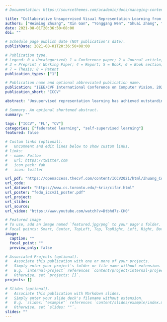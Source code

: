 ```yaml
---
# Documentation: https://sourcethemes.com/academic/docs/managing-content/

title: "Collaborative Unsupervised Visual Representation Learning from Decentralized Data"
authors: ["Weiming Zhuang", "Xin Gan", "Yonggang Wen", "Shuai Zhang", "Shuai Yi"]
date: 2021-08-01T20:36:50+08:00
doi: ""

# Schedule page publish date (NOT publication's date).
publishDate: 2021-08-01T20:36:50+08:00

# Publication type.
# Legend: 0 = Uncategorized; 1 = Conference paper; 2 = Journal article;
# 3 = Preprint / Working Paper; 4 = Report; 5 = Book; 6 = Book section;
# 7 = Thesis; 8 = Patent
publication_types: ["1"]

# Publication name and optional abbreviated publication name.
publication: "IEEE/CVF International Conference on Computer Vision, 2021 (ICCV)"
publication_short: "ICCV"

abstract: "Unsupervised representation learning has achieved outstanding performances using centralized data available on the Internet. However, the increasing awareness of privacy protection limits sharing of decentralized unlabeled image data that grows explosively in multiple parties (e.g., mobile phones and cameras). As such, a natural problem is how to leverage these data to learn visual representations for downstream tasks while preserving data privacy. To address this problem, we propose a novel federated unsupervised learning framework, FedU. In this framework, each party trains models from unlabeled data independently using contrastive learning with an online network and a target network. Then, a central server aggregates trained models and updates clients' models with the aggregated model. It preserves data privacy as each party only has access to its raw data. Decentralized data among multiple parties are normally non-independent and identically distributed (non-IID), leading to performance degradation. To tackle this challenge, we propose two simple but effective methods: 1) We design the communication protocol to upload only the encoders of online networks for server aggregation and update them with the aggregated encoder; 2) We introduce a new module to dynamically decide how to update predictors based on the divergence caused by non-IID. The predictor is the other component of the online network. Extensive experiments and ablations demonstrate the effectiveness and significance of FedU. It outperforms training with only one party by over 5% and other methods by over 14% in linear and semi-supervised evaluation on non-IID data."

# Summary. An optional shortened abstract.
summary: ""

tags: ["ICCV", "FL", "CV"]
categories: ["federated learning", "self-supervised learning"]
featured: false

# Custom links (optional).
#   Uncomment and edit lines below to show custom links.
# links:
# - name: Follow
#   url: https://twitter.com
#   icon_pack: fab
#   icon: twitter

url_pdf: "https://openaccess.thecvf.com/content/ICCV2021/html/Zhuang_Collaborative_Unsupervised_Visual_Representation_Learning_From_Decentralized_Data_ICCV_2021_paper.html"
url_code:
url_dataset: "https://www.cs.toronto.edu/~kriz/cifar.html"
url_poster: "fedu_iccv21_poster.pdf"
url_project:
url_slides:
url_source:
url_video: "https://www.youtube.com/watch?v=Dtbhd7z-CH0"

# Featured image
# To use, add an image named `featured.jpg/png` to your page's folder. 
# Focal points: Smart, Center, TopLeft, Top, TopRight, Left, Right, BottomLeft, Bottom, BottomRight.
image:
  caption: ""
  focal_point: ""
  preview_only: false

# Associated Projects (optional).
#   Associate this publication with one or more of your projects.
#   Simply enter your project's folder or file name without extension.
#   E.g. `internal-project` references `content/project/internal-project/index.md`.
#   Otherwise, set `projects: []`.
projects: []

# Slides (optional).
#   Associate this publication with Markdown slides.
#   Simply enter your slide deck's filename without extension.
#   E.g. `slides: "example"` references `content/slides/example/index.md`.
#   Otherwise, set `slides: ""`.
slides: ""
---
```

